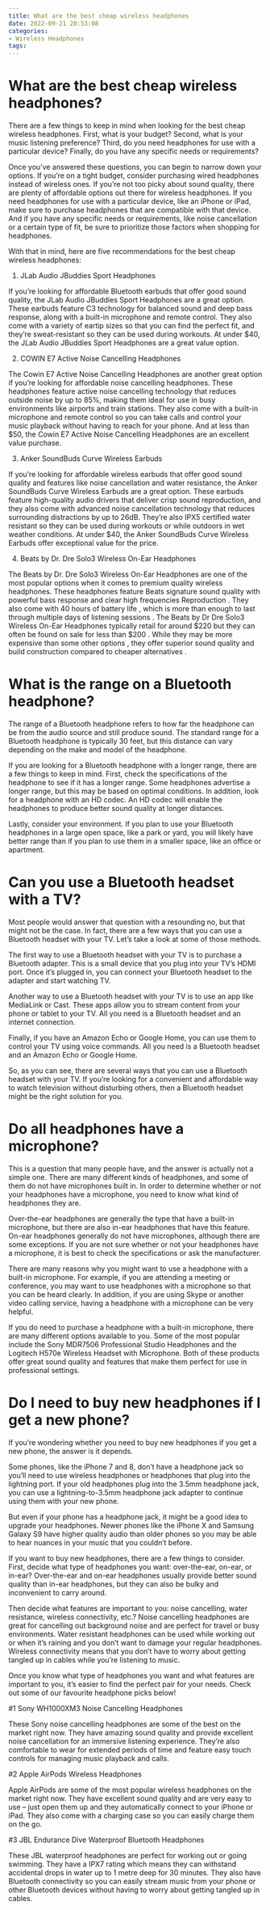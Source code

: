 ```yaml
---
title: What are the best cheap wireless headphones
date: 2022-09-21 20:53:08
categories:
- Wireless Headphones
tags:
---
```



#  What are the best cheap wireless headphones?

There are a few things to keep in mind when looking for the best cheap wireless headphones. First, what is your budget? Second, what is your music listening preference? Third, do you need headphones for use with a particular device? Finally, do you have any specific needs or requirements?

Once you’ve answered these questions, you can begin to narrow down your options. If you’re on a tight budget, consider purchasing wired headphones instead of wireless ones. If you’re not too picky about sound quality, there are plenty of affordable options out there for wireless headphones. If you need headphones for use with a particular device, like an iPhone or iPad, make sure to purchase headphones that are compatible with that device. And if you have any specific needs or requirements, like noise cancellation or a certain type of fit, be sure to prioritize those factors when shopping for headphones.

With that in mind, here are five recommendations for the best cheap wireless headphones:

1. JLab Audio JBuddies Sport Headphones

If you’re looking for affordable Bluetooth earbuds that offer good sound quality, the JLab Audio JBuddies Sport Headphones are a great option. These earbuds feature C3 technology for balanced sound and deep bass response, along with a built-in microphone and remote control. They also come with a variety of eartip sizes so that you can find the perfect fit, and they’re sweat-resistant so they can be used during workouts. At under $40, the JLab Audio JBuddies Sport Headphones are a great value option.

2. COWIN E7 Active Noise Cancelling Headphones

The Cowin E7 Active Noise Cancelling Headphones are another great option if you’re looking for affordable noise cancelling headphones. These headphones feature active noise cancelling technology that reduces outside noise by up to 85%, making them ideal for use in busy environments like airports and train stations. They also come with a built-in microphone and remote control so you can take calls and control your music playback without having to reach for your phone. And at less than $50, the Cowin E7 Active Noise Cancelling Headphones are an excellent value purchase.

3. Anker SoundBuds Curve Wireless Earbuds

If you’re looking for affordable wireless earbuds that offer good sound quality and features like noise cancellation and water resistance, the Anker SoundBuds Curve Wireless Earbuds are a great option. These earbuds feature high-quality audio drivers that deliver crisp sound reproduction, and they also come with advanced noise cancellation technology that reduces surrounding distractions by up to 26dB. They’re also IPX5 certified water resistant so they can be used during workouts or while outdoors in wet weather conditions. At under $40, the Anker SoundBuds Curve Wireless Earbuds offer exceptional value for the price.

4. Beats by Dr. Dre Solo3 Wireless On-Ear Headphones

The Beats by Dr. Dre Solo3 Wireless On-Ear Headphones are one of the most popular options when it comes to premium quality wireless headphones. These headphones feature Beats signature sound quality with powerful bass response and clear high frequencies Reproduction . They also come with 40 hours of battery life , which is more than enough to last through multiple days of listening sessions . The Beats by Dr Dre Solo3 Wireless On-Ear Headphones typically retail for around $220 but they can often be found on sale for less than $200 . While they may be more expensive than some other options , they offer superior sound quality and build construction compared to cheaper alternatives .

#  What is the range on a Bluetooth headphone?

The range of a Bluetooth headphone refers to how far the headphone can be from the audio source and still produce sound. The standard range for a Bluetooth headphone is typically 30 feet, but this distance can vary depending on the make and model of the headphone.

If you are looking for a Bluetooth headphone with a longer range, there are a few things to keep in mind. First, check the specifications of the headphone to see if it has a longer range. Some headphones advertise a longer range, but this may be based on optimal conditions. In addition, look for a headphone with an HD codec. An HD codec will enable the headphones to produce better sound quality at longer distances.

Lastly, consider your environment. If you plan to use your Bluetooth headphones in a large open space, like a park or yard, you will likely have better range than if you plan to use them in a smaller space, like an office or apartment.

#  Can you use a Bluetooth headset with a TV?

Most people would answer that question with a resounding no, but that might not be the case. In fact, there are a few ways that you can use a Bluetooth headset with your TV. Let’s take a look at some of those methods.

The first way to use a Bluetooth headset with your TV is to purchase a Bluetooth adapter. This is a small device that you plug into your TV’s HDMI port. Once it’s plugged in, you can connect your Bluetooth headset to the adapter and start watching TV.

Another way to use a Bluetooth headset with your TV is to use an app like MediaLink or Cast. These apps allow you to stream content from your phone or tablet to your TV. All you need is a Bluetooth headset and an internet connection.

Finally, if you have an Amazon Echo or Google Home, you can use them to control your TV using voice commands. All you need is a Bluetooth headset and an Amazon Echo or Google Home.

So, as you can see, there are several ways that you can use a Bluetooth headset with your TV. If you’re looking for a convenient and affordable way to watch television without disturbing others, then a Bluetooth headset might be the right solution for you.

#  Do all headphones have a microphone?

This is a question that many people have, and the answer is actually not a simple one. There are many different kinds of headphones, and some of them do not have microphones built in. In order to determine whether or not your headphones have a microphone, you need to know what kind of headphones they are.

Over-the-ear headphones are generally the type that have a built-in microphone, but there are also in-ear headphones that have this feature. On-ear headphones generally do not have microphones, although there are some exceptions. If you are not sure whether or not your headphones have a microphone, it is best to check the specifications or ask the manufacturer.

There are many reasons why you might want to use a headphone with a built-in microphone. For example, if you are attending a meeting or conference, you may want to use headphones with a microphone so that you can be heard clearly. In addition, if you are using Skype or another video calling service, having a headphone with a microphone can be very helpful.

If you do need to purchase a headphone with a built-in microphone, there are many different options available to you. Some of the most popular include the Sony MDR7506 Professional Studio Headphones and the Logitech H570e Wireless Headset with Microphone. Both of these products offer great sound quality and features that make them perfect for use in professional settings.

#  Do I need to buy new headphones if I get a new phone?

If you’re wondering whether you need to buy new headphones if you get a new phone, the answer is it depends. 

Some phones, like the iPhone 7 and 8, don’t have a headphone jack so you’ll need to use wireless headphones or headphones that plug into the lightning port. If your old headphones plug into the 3.5mm headphone jack, you can use a lightning-to-3.5mm headphone jack adapter to continue using them with your new phone.

But even if your phone has a headphone jack, it might be a good idea to upgrade your headphones. Newer phones like the iPhone X and Samsung Galaxy S9 have higher quality audio than older phones so you may be able to hear nuances in your music that you couldn’t before.

If you want to buy new headphones, there are a few things to consider. First, decide what type of headphones you want: over-the-ear, on-ear, or in-ear? Over-the-ear and on-ear headphones usually provide better sound quality than in-ear headphones, but they can also be bulky and inconvenient to carry around. 

Then decide what features are important to you: noise cancelling, water resistance, wireless connectivity, etc.? Noise cancelling headphones are great for cancelling out background noise and are perfect for travel or busy environments. Water resistant headphones can be used while working out or when it’s raining and you don’t want to damage your regular headphones. Wireless connectivity means that you don’t have to worry about getting tangled up in cables while you’re listening to music. 

Once you know what type of headphones you want and what features are important to you, it’s easier to find the perfect pair for your needs. Check out some of our favourite headphone picks below!

#1 Sony WH1000XM3 Noise Cancelling Headphones


These Sony noise cancelling headphones are some of the best on the market right now. They have amazing sound quality and provide excellent noise cancellation for an immersive listening experience. They’re also comfortable to wear for extended periods of time and feature easy touch controls for managing music playback and calls. 


#2 Apple AirPods Wireless Headphones




Apple AirPods are some of the most popular wireless headphones on the market right now. They have excellent sound quality and are very easy to use – just open them up and they automatically connect to your iPhone or iPad. They also come with a charging case so you can easily charge them on the go. 


#3 JBL Endurance Dive Waterproof Bluetooth Headphones



 These JBL waterproof headphones are perfect for working out or going swimming. They have a IPX7 rating which means they can withstand accidental drops in water up to 1 metre deep for 30 minutes. They also have Bluetooth connectivity so you can easily stream music from your phone or other Bluetooth devices without having to worry about getting tangled up in cables.